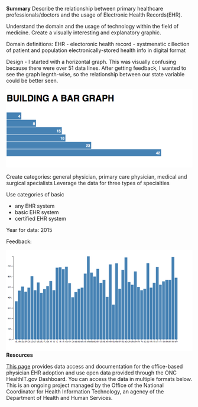 <b>Summary</b> 
Describe the relationship between primary healthcare professionals/doctors and the usage of Electronic Health Records(EHR). 

Understand the domain and the usage of technology within the field of medicine. Create a visually interesting and explanatory graphic. 

Domain definitions: 
EHR - electoronic health record - systmenatic cillection of patient and population electronically-stored health info in digital format 


Design - I started with a horizontal graph. This was visually confusing because there were over 51 data lines. After getting feedback, I wanted to see the graph legnth-wise, so the relationship between our state variable could be better seen. 

![My image](/assets/img/horizontalCrawl.jpg)


Create categories: general physician, primary care physician, medical and surgical specialists 
Leverage the data for three types of specialties 

Use categories of basic 
* any EHR system 
* basic EHR system
* certified EHR system 

Year for data: 2015 

Feedback: 

![My image](/assets/img/verticalEHRbar2015.png)
<b>Resources</b>

[This page](https://dashboard.healthit.gov/datadashboard/documentation/physician-health-it-adoption-use-data-documentation.php) provides data access and documentation for the office-based physician EHR adoption and use open data provided through the ONC HealthIT.gov Dashboard. You can access the data in multiple formats below. This is an ongoing project managed by the Office of the National Coordinator for Health Information Technology, an agency of the Department of Health and Human Services.

